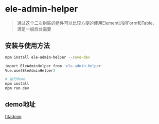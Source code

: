 # ele-admin-helper 

> 通过这个二次封装的组件可以比较方便的使用ElementUI的Form和Table，满足一般后台需要

## 安装与使用方法

``` bash
npm install ele-admin-helper --save-dev

import EleAdminHelper from 'ele-admin-helper'
Vue.use(EleAdminHelper)

# 运行demo
npm install
npm run dev
```

## demo地址
[fitadmin](https://github.com/liwenliang/fitadmin)
